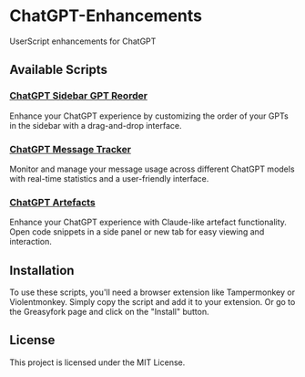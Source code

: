 # ChatGPT-Enhancements

UserScript enhancements for ChatGPT

## Available Scripts

### [ChatGPT Sidebar GPT Reorder](https://greasyfork.org/en/scripts/508840-chatgpt-sidebar-gpt-reorder)
Enhance your ChatGPT experience by customizing the order of your GPTs in the sidebar with a drag-and-drop interface.

### [ChatGPT Message Tracker](https://greasyfork.org/en/scripts/508887-chatgpt-message-tracker)
Monitor and manage your message usage across different ChatGPT models with real-time statistics and a user-friendly interface.

### [ChatGPT Artefacts](https://greasyfork.org/en/scripts/509205-chatgpt-artefacts)
Enhance your ChatGPT experience with Claude-like artefact functionality. Open code snippets in a side panel or new tab for easy viewing and interaction.

## Installation

To use these scripts, you'll need a browser extension like Tampermonkey or Violentmonkey. Simply copy the script and add it to your extension. Or go to the Greasyfork page and click on the "Install" button.

## License

This project is licensed under the MIT License.
